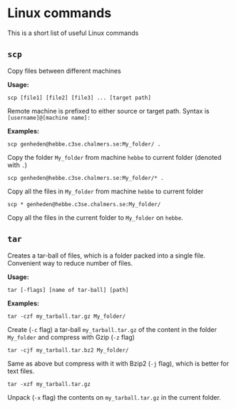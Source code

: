 # Linux commands

This is a short list of useful Linux commands

## `scp`

Copy files between different machines

**Usage:**

    scp [file1] [file2] [file3] ... [target path]

Remote machine is prefixed to either source or target path. Syntax is `[username]@[machine name]:`

**Examples:**

    scp genheden@hebbe.c3se.chalmers.se:My_folder/ .

Copy the folder `My_folder` from machine `hebbe` to current folder (denoted with `.`)

    scp genheden@hebbe.c3se.chalmers.se:My_folder/* .

Copy all the files in `My_folder` from machine `hebbe` to current folder

    scp * genheden@hebbe.c3se.chalmers.se:My_folder/

Copy all the files in the current folder to `My_folder` on `hebbe`.

## `tar`

Creates a tar-ball of files, which is a folder packed into a single file. Convenient way to reduce number of files.

**Usage:**

    tar [-flags] [name of tar-ball] [path]

**Examples:**

    tar -czf my_tarball.tar.gz My_folder/

Create (`-c` flag) a tar-ball `my_tarball.tar.gz` of the content in the folder `My_folder` and compress with Gzip (`-z` flag)

    tar -cjf my_tarball.tar.bz2 My_folder/

Same as above but compress with it with Bzip2 (`-j` flag), which is better for text files.

    tar -xzf my_tarball.tar.gz

Unpack (`-x` flag) the contents on `my_tarball.tar.gz` in the current folder.

 
